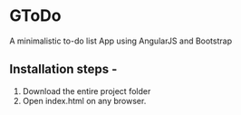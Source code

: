 # GToDo
A minimalistic to-do list App using AngularJS and Bootstrap

## Installation steps -
1. Download the entire project folder
2. Open index.html on any browser.
